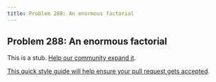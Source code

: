 ```yaml
---
title: Problem 288: An enormous factorial
---
```

## Problem 288: An enormous factorial

This is a stub. <a href='https://github.com/freecodecamp/guides/tree/master/src/pages/certifications/coding-interview-prep/project-euler/problem-288-an-enormous-factorial/index.md' target='_blank' rel='nofollow'>Help our community expand it</a>.

<a href='https://github.com/freecodecamp/guides/blob/master/README.md' target='_blank' rel='nofollow'>This quick style guide will help ensure your pull request gets accepted</a>.

<!-- The article goes here, in GitHub-flavored Markdown. Feel free to add YouTube videos, images, and CodePen/JSBin embeds  -->
